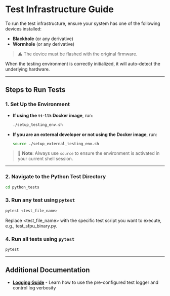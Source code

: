 # Test Infrastructure Guide

To run the test infrastructure, ensure your system has one of the following devices installed:

- **Blackhole** (or any derivative)
- **Wormhole** (or any derivative)

> ⚠️ The device must be flashed with the original firmware.

When the testing environment is correctly initialized, it will auto-detect the underlying hardware.

---

## Steps to Run Tests

### 1. Set Up the Environment

- **If using the `tt-llk` Docker image**, run:

    ```bash
    ./setup_testing_env.sh
    ```

- **If you are an external developer or not using the Docker image**, run:

    ```bash
    source ./setup_external_testing_env.sh
    ```

> 🔄 **Note**: Always use `source` to ensure the environment is activated in your current shell session.

---

### 2. Navigate to the Python Test Directory

```bash
cd python_tests
```

### 3. Run any test using `pytest`

```bash
pytest <test_file_name>
```

Replace <test_file_name> with the specific test script you want to execute, e.g., test_sfpu_binary.py.

### 4. Run all tests using `pytest`

```bash
pytest
```

---

## Additional Documentation

- **[Logging Guide](LOGURU_README.md)** - Learn how to use the pre-configured test logger and control log verbosity
